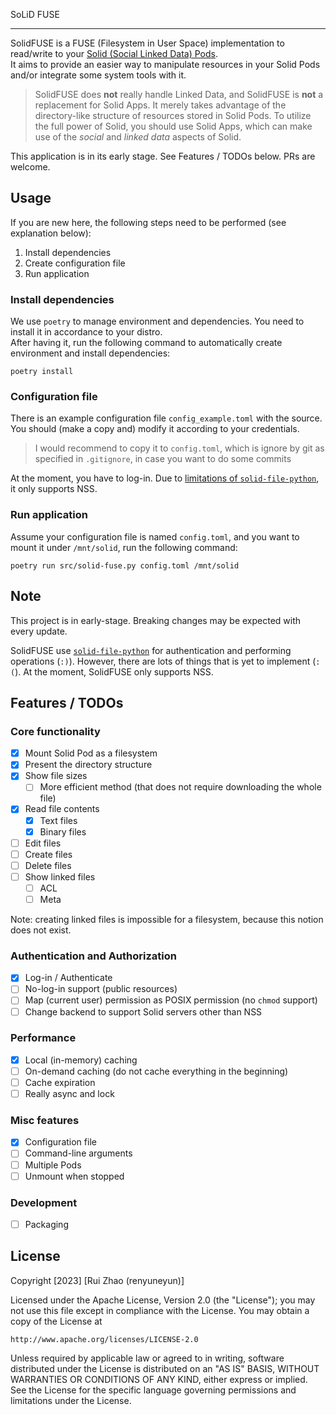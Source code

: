 SoLiD FUSE
- - - - - -

SolidFUSE is a FUSE (Filesystem in User Space) implementation to read/write to your [Solid (Social Linked Data) Pods](https://solidproject.org/).  
It aims to provide an easier way to manipulate resources in your Solid Pods and/or integrate some system tools with it.

> SolidFUSE does **not** really handle Linked Data, and SolidFUSE is **not** a replacement for Solid Apps. It merely takes advantage of the directory-like structure of resources stored in Solid Pods. To utilize the full power of Solid, you should use Solid Apps, which can make use of the *social* and *linked data* aspects of Solid.

This application is in its early stage. See Features / TODOs below. PRs are welcome.

## Usage

If you are new here, the following steps need to be performed (see explanation below):

1. Install dependencies
2. Create configuration file
3. Run application

### Install dependencies

We use `poetry` to manage environment and dependencies. You need to install it in accordance to your distro.  
After having it, run the following command to automatically create environment and install dependencies:

```
poetry install
```

### Configuration file

There is an example configuration file `config_example.toml` with the source. You should (make a copy and) modify it according to your credentials.

> I would recommend to copy it to `config.toml`, which is ignore by git as specified in `.gitignore`, in case you want to do some commits

At the moment, you have to log-in. Due to [limitations of `solid-file-python`](https://github.com/twonote/solid-file-python/pull/33), it only supports NSS.

### Run application

Assume your configuration file is named `config.toml`, and you want to mount it under `/mnt/solid`, run the following command:

```
poetry run src/solid-fuse.py config.toml /mnt/solid
```

## Note

This project is in early-stage. Breaking changes may be expected with every update.

SolidFUSE use [`solid-file-python`](https://github.com/twonote/solid-file-python) for authentication and performing operations (`:)`). However, there are lots of things that is yet to implement (`:(`). At the moment, SolidFUSE only supports NSS.

## Features / TODOs

### Core functionality

- [x] Mount Solid Pod as a filesystem
- [x] Present the directory structure
- [x] Show file sizes
    - [ ] More efficient method (that does not require downloading the whole file)
- [x] Read file contents
    - [x] Text files
    - [x] Binary files
- [ ] Edit files
- [ ] Create files
- [ ] Delete files
- [ ] Show linked files
    - [ ] ACL
    - [ ] Meta

Note: creating linked files is impossible for a filesystem, because this notion does not exist.

### Authentication and Authorization

- [x] Log-in / Authenticate
- [ ] No-log-in support (public resources)
- [ ] Map (current user) permission as POSIX permission (no `chmod` support)
- [ ] Change backend to support Solid servers other than NSS

### Performance

- [x] Local (in-memory) caching
- [ ] On-demand caching (do not cache everything in the beginning)
- [ ] Cache expiration
- [ ] Really async and lock

### Misc features

- [x] Configuration file
- [ ] Command-line arguments
- [ ] Multiple Pods
- [ ] Unmount when stopped

### Development

- [ ] Packaging

## License

Copyright [2023] [Rui Zhao (renyuneyun)]

Licensed under the Apache License, Version 2.0 (the "License");
you may not use this file except in compliance with the License.
You may obtain a copy of the License at

    http://www.apache.org/licenses/LICENSE-2.0

Unless required by applicable law or agreed to in writing, software
distributed under the License is distributed on an "AS IS" BASIS,
WITHOUT WARRANTIES OR CONDITIONS OF ANY KIND, either express or implied.
See the License for the specific language governing permissions and
limitations under the License.
